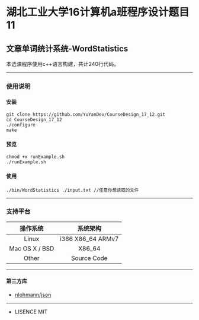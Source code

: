 # 湖北工业大学16计算机a班程序设计题目11
## 文章单词统计系统-WordStatistics


本选课程序使用c++语言构建，共计240行代码。

--- 

### 使用说明

#### 安装
```
git clone https://github.com/YuYanDev/CourseDesign_17_12.git
cd CourseDesign_17_12
./configure
make
```

#### 预览
```
chmod +x runExample.sh
./runExample.sh
```

#### 使用
```
./bin/WordStatistics ./input.txt //任意你想读取的文件
```

--- 

### 支持平台

| 操作系统        | 系统架构            | 
|:--------------:|:------------------:|
| Linux          | i386  X86_64 ARMv7 | 
| Mac OS X / BSD | X86_64             | 
| Other          | Source Code        | 


--- 

#### 第三方库

* [nlohmann/json](https://github.com/nlohmann/json)

---

* LISENCE MIT
